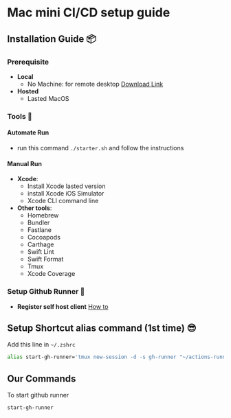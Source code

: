# Mac mini CI/CD  setup guide



## Installation Guide 📦

### Prerequisite
- **Local**
    - No Machine: for remote desktop [Download Link](https://www.nomachine.com/?q=download)
- **Hosted**
    - Lasted MacOS

### Tools 🧰

#### Automate Run
- run this command `./starter.sh` and follow the instructions

#### Manual Run
- **Xcode**:
  - Install Xcode lasted version
  - install Xcode iOS Simulator
  - Xcode CLI command line
- **Other tools**:
  - Homebrew
  - Bundler
  - Fastlane
  - Cocoapods
  - Carthage
  - Swift Lint
  - Swift Format
  - Tmux
  - Xcode Coverage


### Setup Github Runner 🦑
- **Register self host client** [How to](https://docs.github.com/en/actions/hosting-your-own-runners/managing-self-hosted-runners/adding-self-hosted-runners)


## Setup Shortcut alias command (1st time) 😎

Add this line in `~/.zshrc`
```sh
alias start-gh-runner='tmux new-session -d -s gh-runner "~/actions-runner/run.sh; zsh" && tmux attach -t gh-runner'
```
## Our Commands
To start github runner
```sh
start-gh-runner
```